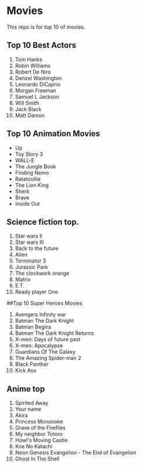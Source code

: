 # Movies

This repo is for top 10 of movies.
## Top 10 Best Actors

1. Tom Hanks
2. Robin Williams
3. Robert De Niro
4. Denzel Washington
5. Leonardo DiCaprio
6. Morgan Freeman
7. Samuel L Jackson
8. Will Smith
9. Jack Black
10. Matt Damon

## Top 10 Animation Movies
+ Up
+ Toy Story 3
+ WALL-E
+ The Jungle Book
+ Finding Nemo
+ Ratatoullie
+ The Lion King
+ Sherk
+ Brave
+ Inside Out


## Science fiction top.

1. Star wars II
2. Star wars III
3. Back to the future
4. Alien
5. Terminator 3
6. Jurassic Park
7. The clockwork orange
8. Matrix
9. E.T.
10. Ready player One

##Top 10 Super Heroes Movies
1. Avengers Infinity war
2. Batman The Dark Knight
3. Batman Begins
4. Batman The Dark Knight Returns
5. X-men: Days of future past
6. X-men: Apocalypse
7. Guardians Of The Galaxy
8. The Amazing Spider-man 2
9. Black Panther
10. Kick Ass

## Anime top

1. Spirited Away
2. Your name
3. Akira
4. Princess Mononoke
5. Grave of the Firefiles
6. My neighbor Totoro
7. Howl's Moving Castle
8. Koe No Katachi
9. Neon Genesis Evangelion - The End of Evangelion
10. Ghost In The Shell